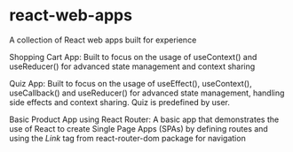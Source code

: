 # react-web-apps
A collection of React web apps built for experience

Shopping Cart App: Built to focus on the usage of useContext() and useReducer() for advanced state management and context sharing

Quiz App: Built to focus on the usage of useEffect(), useContext(), useCallback() and useReducer() for advanced state management, handling side effects and context sharing. Quiz is predefined by user.

Basic Product App using React Router: A basic app that demonstrates the use of React to create Single Page Apps (SPAs) by defining routes and using the _Link_ tag from react-router-dom package for navigation